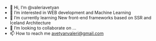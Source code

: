 - 👋 Hi, I’m @valeriavetyan
- 👀 I’m interested in WEB development and  Machine Learning
- 🌱 I’m currently learning New front-end frameworks based on SSR and Iceland Architecture
- 💞️ I’m looking to collaborate on ...
- 📫 How to reach me avetyanvaleri@gmail.com

<!---
valeriavetyan/valeriavetyan is a ✨ special ✨ repository because its `README.md` (this file) appears on your GitHub profile.
You can click the Preview link to take a look at your changes.
--->
